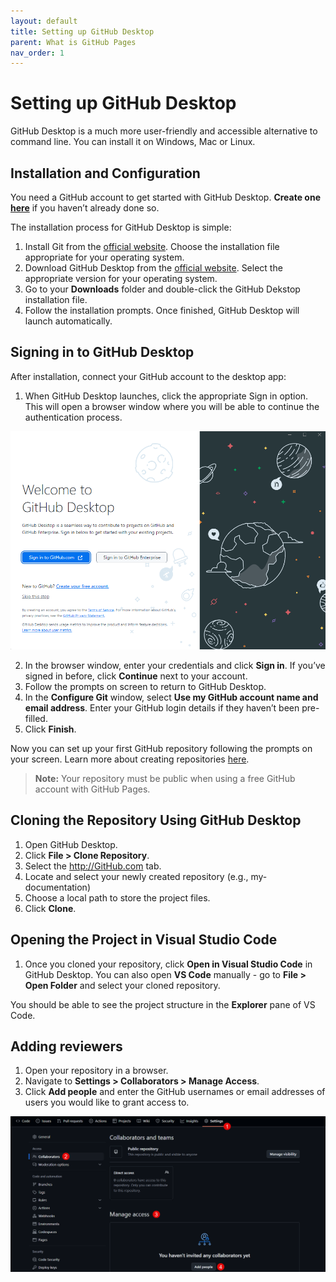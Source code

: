 ```yaml
---
layout: default
title: Setting up GitHub Desktop
parent: What is GitHub Pages
nav_order: 1
---
```


# Setting up GitHub Desktop

GitHub Desktop is a much more user-friendly and accessible alternative to command line. You can install it on Windows, Mac or Linux.

## Installation and Configuration

You need a GitHub account to get started with GitHub Desktop. **Create one [here](https://github.com/signup?ref_cta=Sign+up&ref_loc=header+logged+out&ref_page=%2F&source=header-home)** if you haven’t already done so.

The installation process for GitHub Desktop is simple:

1. Install Git from the [official website](https://git-scm.com/downloads). Choose the installation file appropriate for your operating system.
1. Download GitHub Desktop from the [official website](https://desktop.github.com/download/). Select the appropriate version for your operating system.
2. Go to your **Downloads** folder and double-click the GitHub Dekstop installation file. 
3. Follow the installation prompts. Once finished, GitHub Desktop will launch automatically.

## Signing in to GitHub Desktop

After installation, connect your GitHub account to the desktop app:

1. When GitHub Desktop launches, click the appropriate Sign in option. This will open a browser window where you will be able to continue the authentication process.

![GitHub login screen](/images/2%20GitHub%20Pages/img1.png)

2. In the browser window, enter your credentials and click **Sign in**. If you’ve signed in before, click **Continue** next to your account.
3. Follow the prompts on screen to return to GitHub Desktop.
4. In the **Configure Git** window, select **Use my GitHub account name and email address**. Enter your GitHub login details if they haven’t been pre-filled.
5. Click **Finish**.

Now you can set up your first GitHub repository following the prompts on your screen. Learn more about creating repositories [here](https://docs.github.com/en/desktop/overview/creating-your-first-repository-using-github-desktop).

> **Note:**
> Your repository must be public when using a free GitHub account with GitHub Pages.

## Cloning the Repository Using GitHub Desktop

1. Open GitHub Desktop.
2. Click **File > Clone Repository**.
3. Select the http://GitHub.com tab.
4. Locate and select your newly created repository (e.g., my-documentation)
5. Choose a local path to store the project files.
6. Click **Clone**.

## Opening the Project in Visual Studio Code

1. Once you cloned your repository, click **Open in Visual Studio Code** in GitHub Desktop. You can also open **VS Code** manually - go to **File > Open Folder** and select your cloned repository.

You should be able to see the project structure in the **Explorer** pane of VS Code.  

## Adding reviewers

1. Open your repository in a browser.
2. Navigate to **Settings > Collaborators > Manage Access**.
3. Click **Add people** and enter the GitHub usernames or email addresses of users you would like to grant access to.

![Granting access to GitHub repository](../images/2%20GitHub%20Pages/img2.png)